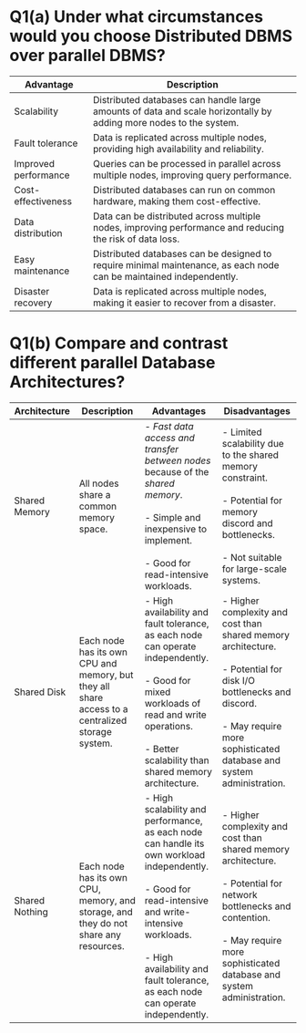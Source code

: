 
# Q1(a) Under what circumstances would you choose Distributed DBMS over parallel DBMS?

| Advantage            | Description                                                                                                         |
| -------------------- | ------------------------------------------------------------------------------------------------------------------- |
| Scalability          | Distributed databases can handle large amounts of data and scale horizontally by adding more nodes to the system.   |
| Fault tolerance      | Data is replicated across multiple nodes, providing high availability and reliability.                              |
| Improved performance | Queries can be processed in parallel across multiple nodes, improving query performance.                            |
| Cost-effectiveness   | Distributed databases can run on common hardware, making them cost-effective.                                       |
| Data distribution    | Data can be distributed across multiple nodes, improving performance and reducing the risk of data loss.            |
| Easy maintenance     | Distributed databases can be designed to require minimal maintenance, as each node can be maintained independently. |
| Disaster recovery    | Data is replicated across multiple nodes, making it easier to recover from a disaster.                              |

# Q1(b) Compare and contrast different parallel Database Architectures?

| Architecture   | Description                                                                                      | Advantages                                                                                                                                                                                                                                            | Disadvantages                                                                                                                                                                                          |
| -------------- | ------------------------------------------------------------------------------------------------ | ----------------------------------------------------------------------------------------------------------------------------------------------------------------------------------------------------------------------------------------------------- | ------------------------------------------------------------------------------------------------------------------------------------------------------------------------------------------------------ |
| Shared Memory  | All nodes share a common memory space.                                                           | - *Fast data access and transfer between nodes* because of the *shared memory*.<br><br>- Simple and inexpensive to implement. <br><br>- Good for read-intensive workloads.                                                                            | - Limited scalability due to the shared memory constraint. <br><br>- Potential for memory discord and bottlenecks. <br><br>- Not suitable for large-scale systems.                                     |
| Shared Disk    | Each node has its own CPU and memory, but they all share access to a centralized storage system. | - High availability and fault tolerance, as each node can operate independently.<br><br>- Good for mixed workloads of read and write operations.<br><br>- Better scalability than shared memory architecture.                                         | - Higher complexity and cost than shared memory architecture.<br><br>- Potential for disk I/O bottlenecks and discord.<br><br>- May require more sophisticated database and system administration.     |
| Shared Nothing | Each node has its own CPU, memory, and storage, and they do not share any resources.             | - High scalability and performance, as each node can handle its own workload independently. <br><br>- Good for read-intensive and write-intensive workloads. <br><br>- High availability and fault tolerance, as each node can operate independently. | - Higher complexity and cost than shared memory architecture. <br><br>- Potential for network bottlenecks and contention. <br><br>- May require more sophisticated database and system administration. |

